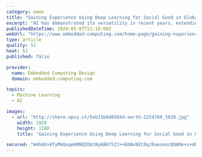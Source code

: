 ```yaml
---
category: news
title: "Gaining Experience Using Deep Learning for Social Good in Global Competition"
excerpt: "AI has demonstrated its versatility in recent years, extending far beyond enterprise use into the realm of social good."
publishedDateTime: 2020-05-07T21:16:00Z
webUrl: "https://www.embedded-computing.com/home-page/gaining-experience-using-deep-learning-for-social-good-in-global-competition"
type: article
quality: 51
heat: 51
published: false

provider:
  name: Embedded Computing Design
  domain: embedded-computing.com

topics:
  - Machine Learning
  - AI

images:
  - url: "http://share.opsy.st/5eb31bbd05044-earth-2254769_1920.jpg"
    width: 1920
    height: 1180
    title: "Gaining Experience Using Deep Learning for Social Good in Global Competition"

secured: "W4hAX+4TyMkQoqeH9NQZObtBy6BK7SZJ++6bNvNZC0q/RaozeocQOAMe+s+4DJ4mFocPH9Z/O/YZOppBYBwh1jPH9UHC/7H/SQfU1Jx0/BakwT8KLLw/E/f9jDxeRP33CAgDKGlzq6KmPZx6oDccCu7iOAAS6BwNjD0v5yUavBbV3Xgzh95cSTNuY+oiZKsHh1gWT6pOebz7BP6TD+KfEcgPmNiLSch8CMuQQyNlF0wUKQouhVOkdFlrnw9G8xY0/kzIiwYbdFUV/OS4AR9JOd58hC7sJOGu89hbKG9zqhqVqdnKvSZPD4JfSl/mfxxFykIMvc6v4ujzHoElvGw5YmZ/hdaV/Jc37BISquhuQKgpVrTdd/4OlPKff9PSh5sumTxWpoIzTVwGwkV65YsQBxsDQISb72M2h3jObX3Vj9RxcYtViWKKXYAJeLGb7i12G1xpU4fdhjqHupJZoJ6oTTlsuM/Bvot+I6pvmxEalW8=;OGsTwKzj/OdkDAtSgnxRFg=="
---
```


